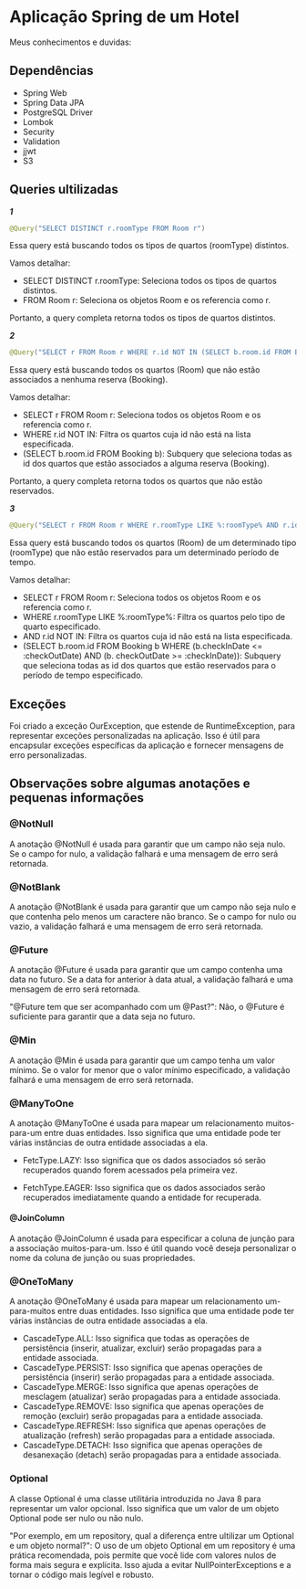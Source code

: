 # Aplicação Spring de um Hotel
Meus conhecimentos e duvidas:

## Dependências
- Spring Web
- Spring Data JPA
- PostgreSQL Driver
- Lombok
- Security
- Validation
- jjwt
- S3

## Queries ultilizadas

***1***
```java
@Query("SELECT DISTINCT r.roomType FROM Room r")
```
Essa query está buscando todos os tipos de quartos (roomType) distintos.

Vamos detalhar:
- SELECT DISTINCT r.roomType: Seleciona todos os tipos de quartos distintos.
- FROM Room r: Seleciona os objetos Room e os referencia como r.

Portanto, a query completa retorna todos os tipos de quartos distintos.

***2***
```java
@Query("SELECT r FROM Room r WHERE r.id NOT IN (SELECT b.room.id FROM Booking b)")
```
Essa query está buscando todos os quartos (Room) que não estão associados a nenhuma reserva (Booking). 

Vamos detalhar:
- SELECT r FROM Room r: Seleciona todos os objetos Room e os referencia como r.
- WHERE r.id NOT IN: Filtra os quartos cuja id não está na lista especificada.
- (SELECT b.room.id FROM Booking b): Subquery que seleciona todas as id dos quartos que estão associados a alguma reserva (Booking).

Portanto, a query completa retorna todos os quartos que não estão reservados.

***3***
```java
@Query("SELECT r FROM Room r WHERE r.roomType LIKE %:roomType% AND r.id NOT IN (SELECT b.room.id FROM Booking b WHERE (b.checkInDate <= :checkOutDate) AND (b. checkOutDate >= :checkInDate))")
```
Essa query está buscando todos os quartos (Room) de um determinado tipo (roomType) que não estão reservados para um determinado período de tempo.

Vamos detalhar:

- SELECT r FROM Room r: Seleciona todos os objetos Room e os referencia como r.
- WHERE r.roomType LIKE %:roomType%: Filtra os quartos pelo tipo de quarto especificado.
- AND r.id NOT IN: Filtra os quartos cuja id não está na lista especificada.
- (SELECT b.room.id FROM Booking b WHERE (b.checkInDate <= :checkOutDate) AND (b. checkOutDate >= :checkInDate)): Subquery que seleciona todas as id dos quartos que estão reservados para o período de tempo especificado.

## Exceções
Foi criado a exceção OurException, que estende de RuntimeException, para representar exceções personalizadas na aplicação. Isso é útil para encapsular exceções específicas da aplicação e fornecer mensagens de erro personalizadas.

## Observações sobre algumas anotações e pequenas informações
### @NotNull 
A anotação @NotNull é usada para garantir que um campo não seja nulo. Se o campo for nulo, a validação falhará e uma mensagem de erro será retornada.

### @NotBlank
A anotação @NotBlank é usada para garantir que um campo não seja nulo e que contenha pelo menos um caractere não branco. Se o campo for nulo ou vazio, a validação falhará e uma mensagem de erro será retornada.

### @Future
A anotação @Future é usada para garantir que um campo contenha uma data no futuro. Se a data for anterior à data atual, a validação falhará e uma mensagem de erro será retornada.

"@Future tem que ser acompanhado com um @Past?": Não, o @Future é suficiente para garantir que a data seja no futuro.

### @Min
A anotação @Min é usada para garantir que um campo tenha um valor mínimo. Se o valor for menor que o valor mínimo especificado, a validação falhará e uma mensagem de erro será retornada.

### @ManyToOne
A anotação @ManyToOne é usada para mapear um relacionamento muitos-para-um entre duas entidades. Isso significa que uma entidade pode ter várias instâncias de outra entidade associadas a ela.

- FetcType.LAZY: Isso significa que os dados associados só serão recuperados quando forem acessados pela primeira vez.

- FetchType.EAGER: Isso significa que os dados associados serão recuperados imediatamente quando a entidade for recuperada.

#### @JoinColumn
A anotação @JoinColumn é usada para especificar a coluna de junção para a associação muitos-para-um. Isso é útil quando você deseja personalizar o nome da coluna de junção ou suas propriedades.

### @OneToMany
A anotação @OneToMany é usada para mapear um relacionamento um-para-muitos entre duas entidades. Isso significa que uma entidade pode ter várias instâncias de outra entidade associadas a ela.

- CascadeType.ALL: Isso significa que todas as operações de persistência (inserir, atualizar, excluir) serão propagadas para a entidade associada.
- CascadeType.PERSIST: Isso significa que apenas operações de persistência (inserir) serão propagadas para a entidade associada.
- CascadeType.MERGE: Isso significa que apenas operações de mesclagem (atualizar) serão propagadas para a entidade associada.
- CascadeType.REMOVE: Isso significa que apenas operações de remoção (excluir) serão propagadas para a entidade associada.
- CascadeType.REFRESH: Isso significa que apenas operações de atualização (refresh) serão propagadas para a entidade associada.
- CascadeType.DETACH: Isso significa que apenas operações de desanexação (detach) serão propagadas para a entidade associada.

### Optional
A classe Optional é uma classe utilitária introduzida no Java 8 para representar um valor opcional. Isso significa que um valor de um objeto Optional pode ser nulo ou não nulo.

"Por exemplo, em um repository, qual a diferença entre ultilizar um Optional e um objeto normal?": O uso de um objeto Optional em um repository é uma prática recomendada, pois permite que você lide com valores nulos de forma mais segura e explícita. Isso ajuda a evitar NullPointerExceptions e a tornar o código mais legível e robusto.